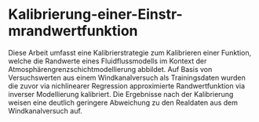 # Kalibrierung-einer-Einstr-mrandwertfunktion
Diese Arbeit umfasst eine Kalibrierstrategie zum Kalibrieren einer Funktion, welche die Randwerte eines Fluidflussmodells 
im Kontext der Atmosphärengrenzschichtmodellierung abbildet.
Auf Basis von Versuchswerten aus einem Windkanalversuch als Trainingsdaten wurden die zuvor via nichlinearer Regression approximierte
Randwertfunktion via inverser Modellierung kalibriert. Die Ergebnisse nach der Kalibrierung weisen eine deutlich geringere Abweichung zu den Realdaten aus dem Windkanalversuch auf.
